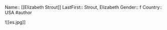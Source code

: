 Name:: [[Elizabeth Strout]]
LastFirst:: Strout, Elizabeth
Gender:: f
Country:: USA
#author

![[es.jpg]]